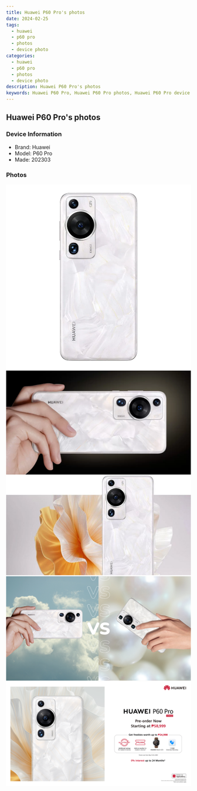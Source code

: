 ```yaml
---
title: Huawei P60 Pro's photos
date: 2024-02-25
tags: 
  - huawei
  - p60 pro
  - photos
  - device photo
categories: 
  - huawei
  - p60 pro
  - photos
  - device photo
description: Huawei P60 Pro's photos
keywords: Huawei P60 Pro, Huawei P60 Pro photos, Huawei P60 Pro device photo
---
```


## Huawei P60 Pro's photos

### Device Information

- Brand: Huawei
- Model: P60 Pro
- Made: 202303

### Photos

![/images/best-assets/devices/huawei/huawei-p60-pro/1.jpg](/images/best-assets/devices/huawei/huawei-p60-pro/1.jpg)
![/images/best-assets/devices/huawei/huawei-p60-pro/2.jpg](/images/best-assets/devices/huawei/huawei-p60-pro/2.jpg)
![/images/best-assets/devices/huawei/huawei-p60-pro/3.jpg](/images/best-assets/devices/huawei/huawei-p60-pro/3.jpg)
![/images/best-assets/devices/huawei/huawei-p60-pro/4.jpg](/images/best-assets/devices/huawei/huawei-p60-pro/4.jpg)
![/images/best-assets/devices/huawei/huawei-p60-pro/5.jpg](/images/best-assets/devices/huawei/huawei-p60-pro/5.jpg)
